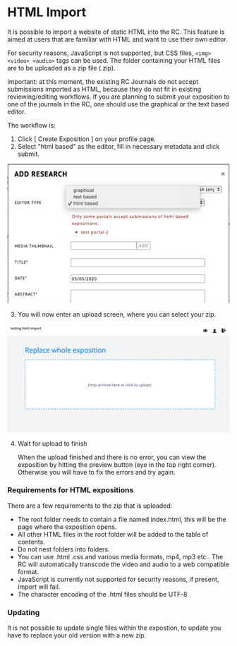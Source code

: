 # HTML Import

It is possible to import a website of static HTML into the RC. This
feature is aimed at users that are familiar with HTML and want to use
their own editor.

For security reasons, JavaScript is not supported, but CSS files,
`<img> <video> <audio>` tags can be used. The folder containing your
HTML files are to be uploaded as a zip file (.zip).

Important: at this moment, the existing RC Journals do not accept
submissions imported as HTML, because they do not fit in existing
reviewing/editing workflows. If you are planning to submit your
exposition to one of the journals in the RC, one should use the
graphical or the text based editor.

The workflow is:

1. Click [ Create Exposition ] on your profile page.
2. Select "html based" as the editor, fill in necessary metadata and click submit.

![selecting html import editor](images/selecting-html-import.png "image showing html import editor")

3. You will now enter an upload screen, where you can select your zip.

![the upload screen](images/upload-html-expo.png "image showing the upload screen")

4. Wait for upload to finish

	When the upload finished and there is no error, you can view the
	exposition by hitting the preview button (eye in the top right
	corner). Otherwise you will have to fix the errors and try again.


### Requirements for HTML expositions

There are a few requirements to the zip that is uploaded:

* The root folder needs to contain a file named index.html, this will
  be the page where the exposition opens.
* All other HTML files in the root folder will be added to the table
  of contents.
* Do not nest folders into folders.
* You can use .html .css and various media formats, mp4, mp3 etc..
  The RC will automatically transcode the video and audio to a web compatible format.
* JavaScript is currently not supported for security reasons, if
  present, import will fail.
* The character encoding of the .html files should be UTF-8

### Updating

It is not possible to update single files within the expostion, to
update you have to replace your old version with a new zip.
